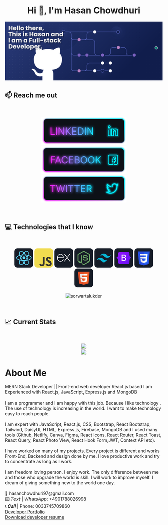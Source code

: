 <!-- name -->
<h1 align="center">Hi 👋, I'm Hasan Chowdhuri</h1>
<!-- banner -->
<img src='images//icons/banner.png'>

## :mailbox: Reach me out

<br />

<p align="center">
    <!-- linkedIN -->
    <a target="_blank" href="https://www.linkedin.com/in/hasan-chowdhuri-27a015209/">
    <img src='images/icons/Linkedin.png'>
    </a>
    <!-- facebook -->
    <a target="_blank" href="https://www.facebook.com/hasanchowdhuri97">
    <img src='images/icons/Facebook.png'>
    </a>
    <!-- twitter -->
    <a target="_blank" href="https://twitter.com/mitulchy07">
    <img src='images/icons/Twitter.png'>
    </a>
</p>


<br />

<!-- skills -->
## :computer: Technologies that I know
<br>
<p align="center">
<img src="images/icons/react.png"/>
<img src="images/icons/JavaScript.png"/>
<img src="images/icons/express.png"/>
<img src="images/icons/node.png"/>
<img src="images/icons/tailwind.png"/>
<img src="images/icons/Bootsrap.png"/>
<img src="images/icons/css.png"/>
<img src="images/icons/HTML.png"/>
</p>
<p align='center'>
<img align="center" src="https://github-readme-stats.vercel.app/api/top-langs?username=sorwartalukder&show_icons=true&locale=en&layout=compact" alt="sorwartalukder" />
</p>
<br/>



## :chart_with_upwards_trend: Current Stats

<br />
<p align="center">
  <img src="https://github-readme-streak-stats.herokuapp.com/?user=mitulchy07&background=0D1117&sideNums=FFFFFF&sideLabels=9A9A9A&currStreakNum=FB8C00&dates=6E6E6E" />
  <br/>
  <img src='https://github-readme-stats.vercel.app/api?username=mitulchy07&show_icons=true&locale=en' />
</p>

<!-- about -->
<h1>About Me</h1>
<p>MERN Stack Developer || Front-end web developer React.js based
I am Experienced with React.js, JavaScript, Express.js and MongoDB
<br />
<br />
I am a programmer and I am happy with this job. Because I like technology . The use of technology is increasing in the world. I want to make technology easy to reach people.
<br />
<br />
I am expert with JavaScript, React.js, CSS, Bootstrap, React Bootstrap, Tailwind, DaisyUI, HTML, Express.js, Firebase, MongoDB and I used many tools (Github, Netlify, Canva, Figma, React Icons, React Router, React Toast, React Query, React Photo View, React Hook Form,JWT, Context API etc).
<br />
<br />
I have worked on many of my projects. Every project is different and works Front-End, Backend and design done by me. I love productive work and try to concentrate as long as I work.
<br />
<br />
I am freedom loving person. I enjoy work. The only difference between me and those who upgrade the world is skill. I will work to improve myself. I dream of giving something new to the world one day.
<br />
<br />
📧 hasanchowdhuri97@gmail.com <br />
⌨️ 𝘛𝘦𝘹𝘵 | 𝘞𝘩𝘢𝘵𝘴𝘈𝘱𝘱: +4901788026998 <br />
📞 𝑪𝒂𝒍𝒍 | Phone: 0033745709860 <br />
<a href="https://www.hasanchowdhuri.com">Developer Portfolio</a> 
<br />
<a href="https://drive.google.com/file/d/1EQlyZiuYF5ejqBoFCw0jc-CDtyRQyzs_/view?usp=share_link">Download developer resume</a>
</p>
</p>

<br />

